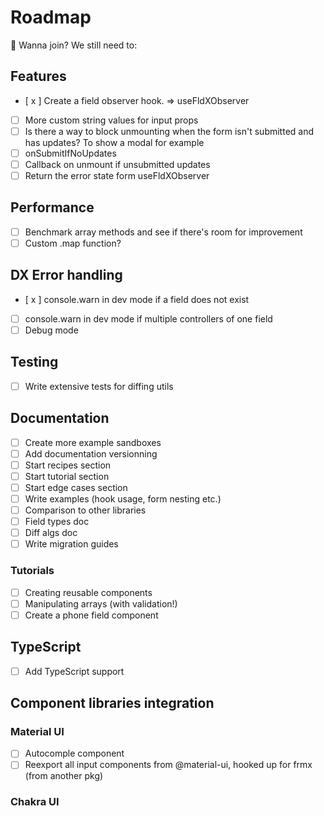 # Roadmap

👋 Wanna join? We still need to:

## Features
- [ x ] Create a field observer hook. => useFldXObserver
- [ ] More custom string values for input props
- [ ] Is there a way to block unmounting when the form isn't submitted and has updates? To show a modal for example
- [ ] onSubmitIfNoUpdates
- [ ] Callback on unmount if unsubmitted updates
- [ ] Return the error state form useFldXObserver

## Performance
- [ ] Benchmark array methods and see if there's room for improvement
- [ ] Custom .map function?

## DX Error handling
- [ x ] console.warn in dev mode if a field does not exist
- [ ] console.warn in dev mode if multiple controllers of one field
- [ ] Debug mode

## Testing
- [ ] Write extensive tests for diffing utils

## Documentation
- [ ] Create more example sandboxes
- [ ] Add documentation versionning
- [ ] Start recipes section
- [ ] Start tutorial section
- [ ] Start edge cases section
- [ ] Write examples (hook usage, form nesting etc.)
- [ ] Comparison to other libraries
- [ ] Field types doc
- [ ] Diff algs doc
- [ ] Write migration guides

### Tutorials
- [ ] Creating reusable components
- [ ] Manipulating arrays (with validation!)
- [ ] Create a phone field component

## TypeScript
- [ ] Add TypeScript support

## Component libraries integration

### Material UI

- [ ] Autocomple component
- [ ] Reexport all input components from @material-ui, hooked up for frmx (from another pkg)

### Chakra UI
